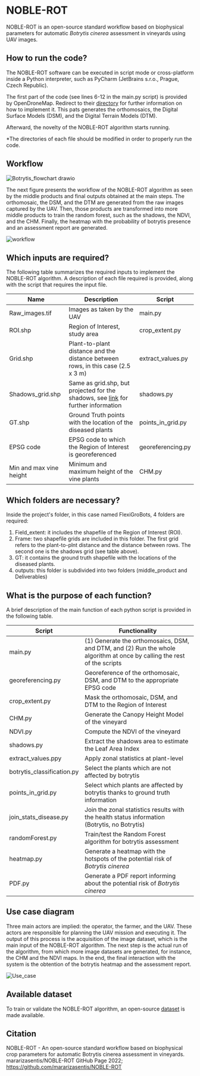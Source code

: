 # NOBLE-ROT 
NOBLE-ROT is an open-source standard workflow based on biophysical parameters for automatic *Botrytis cinerea* assessment in vineyards using UAV images.

## How to run the code?
The NOBLE-ROT software can be executed in script mode or cross-platform inside a Python interpreter, such as PyCharm (JetBrains s.r.o., Prague, Czech Republic). 

The first part of the code (see lines 6-12 in the main.py script) is provided by OpenDroneMap. Redirect to their [directory](https://github.com/OpenDroneMap/ODM) for further information on how to implement it. This pats generates the orthomosaics, the Digital Surface Models (DSM), and the Digital Terrain Models (DTM).

Afterward, the novelty of the NOBLE-ROT algorithm starts running. 

\*The directories of each file should be modified in order to properly run the code.

## Workflow
![Botrytis_flowchart drawio](https://user-images.githubusercontent.com/59556308/199081130-79aa5daf-5726-48bf-83cb-e6afc072c1c1.png)

The next figure presents the workflow of the NOBLE-ROT algorithm as seen by the middle products and final outputs obtained at the main steps. The orthomosaic, the DSM, and the DTM are generated from the raw images captured by the UAV. Then, those products are transformed into more middle products to train the random forest, such as the shadows, the NDVI, and the CHM. Finally, the heatmap with the probability of botrytis presence and an assessment report are generated. 

![workflow](https://user-images.githubusercontent.com/59556308/199081486-6453e008-e356-41c2-a965-45a459499ba7.JPG)

## Which inputs are required?
The following table summarizes the required inputs to implement the NOBLE-ROT algorithm. A description of each file required is provided, along with the script that requires the input file. 

| Name                     | Description                                                                        | Script            |
| ------------------------ | ---------------------------------------------------------------------------------- | ----------------- |
| Raw_images.tif           | Images as taken by the UAV                                                         | main.py           |
| ROI.shp                  | Region of Interest, study area                                                     | crop_extent.py    |
| Grid.shp                 | Plant-to-plant distance and the distance between rows, in this case (2.5 x 3 m)    | extract_values.py |
| Shadows_grid.shp         | Same as grid.shp, but projected for the shadows, see [link](https://oeno-one.eu/article/view/4639) for further information  | shadows.py |
| GT.shp                   | Ground Truth points with the location of the diseased plants                       | points_in_grid.py |
| EPSG code                | EPSG code to which the Region of Interest is georeferenced                         | georeferencing.py |
| Min and max vine height  | Minimum and maximum height of the vine plants                                      | CHM.py            |

## Which folders are necessary?
Inside the project's folder, in this case named FlexiGroBots, 4 folders are required:
1) Field_extent: it includes the shapefile of the Region of Interest (ROI).
2) Frame: two shapefile grids are included in this folder. The first grid refers to the plant-to-plnt distance and the distance between rows. The second one is the shadows grid (see table above). 
3) GT: it contains the ground truth shapefile with the locations of the diseased plants. 
4) outputs: this folder is subdivided into two folders (middle_product and Deliverables)

## What is the purpose of each function?
A brief description of the main function of each python script is provided in the following table. 

| Script                     | Functionality                                                                                                               |
| -------------------------- | -------------------------------------------------------------------------------------------------------------------------   |
| main.py                    | (1)	Generate the orthomosaics, DSM, and  DTM, and (2)  Run the whole algorithm at once by calling the rest of the scripts  |           
| georeferencing.py          | Georeference of the orthomosaic, DSM, and DTM to the appropriate EPSG code                                                  | 
| crop_extent.py             | Mask the orthomosaic, DSM, and DTM to the Region of Interest                                                                | 
| CHM.py                     | Generate the Canopy Height Model of the vineyard                                                                            | 
| NDVI.py                    | Compute the NDVI of the vineyard                                                                                            | 
| shadows.py                 | Extract the shadows area to estimate the Leaf Area Index                                                                    | 
| extract_values.ppy         | Apply zonal statistics at plant-level                                                                                       | 
| botrytis_classification.py | Select the plants which are not affected by botrytis                                                                        |
| points_in_grid.py          | Select which plants are affected by botrytis thanks to ground truth information                                             | 
| join_stats_disease.py      | Join the zonal statistics results with the health status information (Botrytis, no Botrytis)                                | 
| randomForest.py            | Train/test the Random Forest algorithm for botrytis assessment                                                               | 
| heatmap.py                 | Generate a heatmap with the hotspots of the potential risk of *Botrytis cinerea*                                            | 
| PDF.py                     | Generate a PDF report informing about the potential risk of *Botrytis cinerea*                                              | 

## Use case diagram
Three main actors are implied: the operator, the farmer, and the UAV. These actors are responsible for planning the UAV mission and executing it. The output of this process is the acquisition of the image dataset, which is the main input of the NOBLE-ROT algorithm. The next step is the actual run of the algorithm, from which more image datasets are generated, for instance, the CHM and the NDVI maps. In the end, the final interaction with the system is the obtention of the botrytis heatmap and the assessment report. 

![Use_case](https://user-images.githubusercontent.com/59556308/199081522-12f708cd-c5a0-4fdd-8dd6-abd98cd74741.JPG)

## Available dataset
To train or validate the NOBLE-ROT algorithm, an open-source [dataset](https://zenodo.org/record/7064895#.Y1ZZMnZBxPZ) is made available. 

## Citation
NOBLE-ROT - An open-source standard workflow based on biophysical crop parameters for automatic Botrytis cinerea assessment in vineyards. mararizasentis/NOBLE-ROT GitHub Page 2022; https://github.com/mararizasentis/NOBLE-ROT


